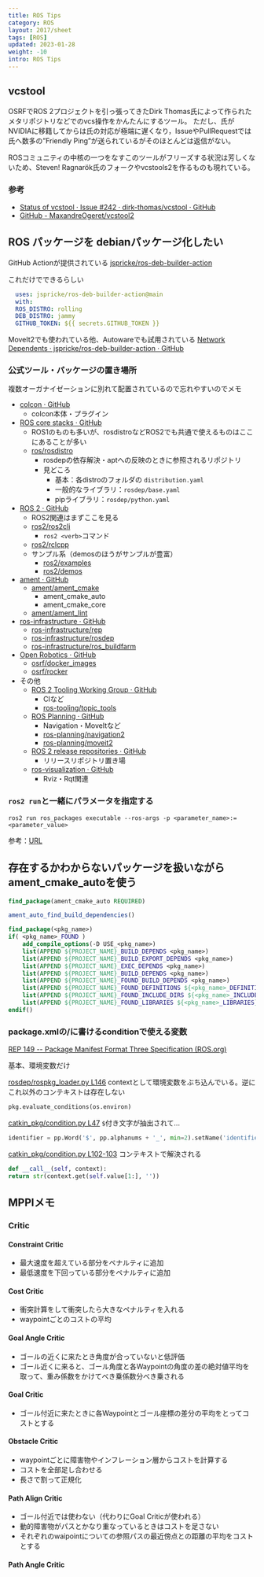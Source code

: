 ```yaml
---
title: ROS Tips
category: ROS
layout: 2017/sheet
tags: [ROS]
updated: 2023-01-28
weight: -10
intro: ROS Tips
---
```


## vcstool

 OSRFでROS 2プロジェクトを引っ張ってきたDirk Thomas氏によって作られたメタリポジトリなどでのvcs操作をかんたんにするツール。
  ただし、氏がNVIDIAに移籍してからは氏の対応が極端に遅くなり，IssueやPullRequestでは氏へ数多の”Friendly Ping”が送られているがそのほとんどは返信がない。

  ROSコミュニティの中核の一つをなすこのツールがフリーズする状況は芳しくないため、Steven! Ragnarök氏のフォークやvcstools2を作るものも現れている。

### 参考

- [Status of vcstool · Issue #242 · dirk-thomas/vcstool · GitHub](https://github.com/dirk-thomas/vcstool/issues/242)  
- [GitHub - MaxandreOgeret/vcstool2](https://github.com/MaxandreOgeret/vcstool2/)

## ROS パッケージを debianパッケージ化したい

  GitHub Actionが提供されている
  [jspricke/ros-deb-builder-action](https://github.com/jspricke/ros-deb-builder-action)

  これだけでできるらしい

```yaml
  uses: jspricke/ros-deb-builder-action@main
  with:
  ROS_DISTRO: rolling
  DEB_DISTRO: jammy
  GITHUB_TOKEN: ${{ secrets.GITHUB_TOKEN }}
```

  MoveIt2でも使われている他、Autowareでも試用されている
  [Network Dependents · jspricke/ros-deb-builder-action · GitHub](https://github.com/jspricke/ros-deb-builder-action/network/dependents)

### 公式ツール・パッケージの置き場所

  複数オーガナイゼーションに別れて配置されているので忘れやすいのでメモ

- [colcon · GitHub](https://github.com/colcon)
  - colcon本体・プラグイン
- [ROS core stacks · GitHub](https://github.com/ros)
  - ROS1のものも多いが、rosdistroなどROS2でも共通で使えるものはここにあることが多い
  - [ros/rosdistro](https://github.com/ros/rosdistro)
    - rosdepの依存解決・aptへの反映のときに参照されるリポジトリ
    - 見どころ
      - 基本：各distroのフォルダの `distribution.yaml`
      - 一般的なライブラリ：`rosdep/base.yaml`
      - pipライブラリ：`rosdep/python.yaml`
- [ROS 2 · GitHub](https://github.com/ros2)
  - ROS2関連はまずここを見る
  - [ros2/ros2cli](https://github.com/ros2/ros2cli)
    - `ros2 <verb>`コマンド
  - [ros2/rclcpp](https://github.com/ros2/rclcpp)
  - サンプル系（demosのほうがサンプルが豊富）
    - [ros2/examples](https://github.com/ros2/examples)
    - [ros2/demos](https://github.com/ros2/demos)
- [ament · GitHub](https://github.com/ament)
  - [ament/ament\_cmake](https://github.com/ament/ament_cmake)
    - ament_cmake_auto
    - ament_cmake_core
  - [ament/ament\_lint](https://github.com/ament/ament_lint)
- [ros-infrastructure · GitHub](https://github.com/ros-infrastructure)
  - [ros-infrastructure/rep](https://github.com/ros-infrastructure/rep)
  - [ros-infrastructure/rosdep](https://github.com/ros-infrastructure/rosdep)
  - [ros-infrastructure/ros\_buildfarm](https://github.com/ros-infrastructure/ros_buildfarm)
- [Open Robotics · GitHub](https://github.com/osrf)
  - [osrf/docker\_images](https://github.com/osrf/docker_images)
  - [osrf/rocker](https://github.com/osrf/rocker)
- その他
  - [ROS 2 Tooling Working Group · GitHub](https://github.com/ros-tooling)
    - CIなど
    - [ros-tooling/topic\_tools](https://github.com/ros-tooling/topic_tools)
  - [ROS Planning · GitHub](https://github.com/ros-planning)
    - Navigation・MoveItなど
    - [ros-planning/navigation2](https://github.com/ros-planning/navigation2)
    - [ros-planning/moveit2](https://github.com/ros-planning/moveit2)
  - [ROS 2 release repositories · GitHub](https://github.com/ros2-gbp)
    - リリースリポジトリ置き場
  - [ros-visualization · GitHub](https://github.com/ros-visualization)
    - Rviz・Rqt関連

### `ros2 run`と一緒にパラメータを指定する

```shell
ros2 run ros_packages executable --ros-args -p <parameter_name>:=<parameter_value>
```

  参考：[URL](https://docs.ros.org/en/galactic/How-To-Guides/Node-arguments.html#setting-parameters-directly-from-the-command-line)

## 存在するかわからないパッケージを扱いながらament_cmake_autoを使う

```cmake
find_package(ament_cmake_auto REQUIRED)  

ament_auto_find_build_dependencies()  

find_package(<pkg_name>)  
if( <pkg_name>_FOUND )  
    add_compile_options(-D USE_<pkg_name>)  
    list(APPEND ${PROJECT_NAME}_BUILD_DEPENDS <pkg_name>)  
    list(APPEND ${PROJECT_NAME}_BUILD_EXPORT_DEPENDS <pkg_name>)  
    list(APPEND ${PROJECT_NAME}_EXEC_DEPENDS <pkg_name>)  
    list(APPEND ${PROJECT_NAME}_BUILD_DEPENDS <pkg_name>)  
    list(APPEND ${PROJECT_NAME}_FOUND_BUILD_DEPENDS <pkg_name>)  
    list(APPEND ${PROJECT_NAME}_FOUND_DEFINITIONS ${<pkg_name>_DEFINITIONS})  
    list(APPEND ${PROJECT_NAME}_FOUND_INCLUDE_DIRS ${<pkg_name>_INCLUDE_DIRS})  
    list(APPEND ${PROJECT_NAME}_FOUND_LIBRARIES ${<pkg_name>_LIBRARIES})  
endif()
```

### package.xmlの/<depend/>に書けるconditionで使える変数

[REP 149 -- Package Manifest Format Three Specification (ROS.org)](https://www.ros.org/reps/rep-0149.html#build-depend-multiple:~:text=condition%3D%22CONDITION_EXPRESSION%22,1%22%3Eroscpp%3C/depend%3E)

基本、環境変数だけ

[rosdep/rospkg_loader.py L146](https://github.com/ros-infrastructure/rosdep/blob/master/src/rosdep2/rospkg_loader.py#L146)
contextとして環境変数をぶち込んでいる。逆にこれ以外のコンテキストは存在しない

```python
pkg.evaluate_conditions(os.environ)
```

[catkin\_pkg/condition.py L47](https://github.com/ros-infrastructure/catkin_pkg/blob/master/src/catkin_pkg/condition.py#L47)
`$`付き文字が抽出されて...

```python
identifier = pp.Word('$', pp.alphanums + '_', min=2).setName('identifier')
```

[catkin\_pkg/condition.py L102-103](https://github.com/ros-infrastructure/catkin_pkg/blob/master/src/catkin_pkg/condition.py#L102-L103)
コンテキストで解決される

```python
def __call__(self, context):
return str(context.get(self.value[1:], ''))
```

## MPPIメモ

### **Critic**

#### Constraint Critic

- 最大速度を超えている部分をペナルティに追加
- 最低速度を下回っている部分をペナルティに追加

#### Cost Critic

- 衝突計算をして衝突したら大きなペナルティを入れる
- waypointごとのコストの平均

#### Goal Angle Critic

- ゴールの近くに来たとき角度が合っていないと低評価
- ゴール近くに来ると、ゴール角度と各Waypointの角度の差の絶対値平均を取って、重み係数をかけてべき乗係数分べき乗される

#### Goal Critic

- ゴール付近に来たときに各Waypointとゴール座標の差分の平均をとってコストとする

#### Obstacle Critic

- waypointごとに障害物やインフレーション層からコストを計算する
- コストを全部足し合わせる
- 長さで割って正規化

#### Path Align Critic

- ゴール付近では使わない（代わりにGoal Criticが使われる）
- 動的障害物がパスとかなり重なっているときはコストを足さない
- それぞれのwaipointについての参照パスの最近傍点との距離の平均をコストとする

#### Path Angle Critic
